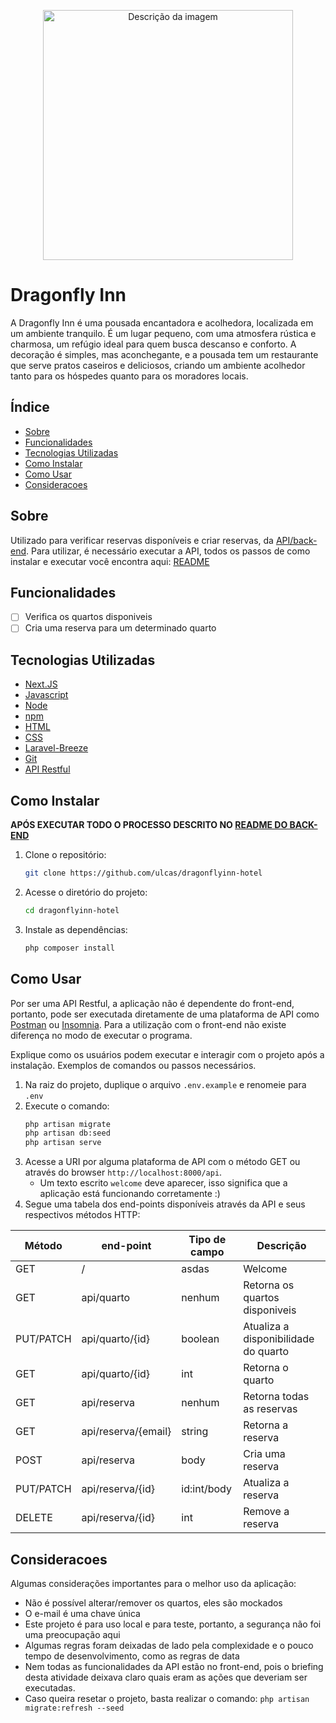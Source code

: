 <p align="center">
  <img src="https://kucdinteractive.com/lgreger/business/images/logo.png" alt="Descrição da imagem" width="400"/>
</p>

# Dragonfly Inn

A Dragonfly Inn é uma pousada encantadora e acolhedora, localizada em um ambiente tranquilo. É um lugar pequeno, com uma atmosfera rústica e charmosa, um refúgio ideal para quem busca descanso e conforto. A decoração é simples, mas aconchegante, e a pousada tem um restaurante que serve pratos caseiros e deliciosos, criando um ambiente acolhedor tanto para os hóspedes quanto para os moradores locais.

## Índice

- [Sobre](#sobre)
- [Funcionalidades](#funcionalidades)
- [Tecnologias Utilizadas](#tecnologias-utilizadas)
- [Como Instalar](#como-instalar)
- [Como Usar](#como-usar)
- [Consideracoes](#consideracoes)

## Sobre

Utilizado para verificar reservas disponíveis e criar reservas, da [API/back-end](https://github.com/ulcas/dragonflyinn-hotel).
Para utilizar, é necessário executar a API, todos os passos de como instalar e executar você encontra aqui: [README](https://github.com/ulcas/dragonflyinn-hotel/tree/main?tab=readme-ov-file#sobre)

## Funcionalidades

- [ ] Verifica os quartos disponiveis
- [ ] Cria uma reserva para um determinado quarto

## Tecnologias Utilizadas

- [Next.JS](https://nextjs.org/)
- [Javascript](https://developer.mozilla.org/pt-BR/docs/Web/JavaScript/)
- [Node](https://developer.mozilla.org/pt-BR/docs/Web/JavaScript/)
- [npm](https://www.npmjs.com/)
- [HTML](https://developer.mozilla.org/pt-BR/docs/Web/HTML)
- [CSS](https://developer.mozilla.org/pt-BR/docs/Web/CSS)
- [Laravel-Breeze](https://github.com/laravel/breeze)
- [Git](https://git-scm.com/)
- [API Restful](https://aws.amazon.com/pt/what-is/restful-api/)

## Como Instalar

**APÓS EXECUTAR TODO O PROCESSO DESCRITO NO [README DO BACK-END](https://github.com/ulcas/dragonflyinn-hotel/tree/main?tab=readme-ov-file#sobre)** 

1. Clone o repositório:
    ```bash
    git clone https://github.com/ulcas/dragonflyinn-hotel
    ```
2. Acesse o diretório do projeto:
    ```bash
    cd dragonflyinn-hotel
    ```
3. Instale as dependências:
    ```bash
    php composer install
    ```

## Como Usar

Por ser uma API Restful, a aplicação não é dependente do front-end, portanto, pode ser executada diretamente de uma plataforma de API como [Postman](https://www.postman.com/) ou [Insomnia](https://insomnia.rest/download).
Para a utilização com o front-end não existe diferença no modo de executar o programa.

Explique como os usuários podem executar e interagir com o projeto após a instalação. Exemplos de comandos ou passos necessários.

1. Na raiz do projeto, duplique o arquivo `.env.example` e renomeie para `.env` 
2. Execute o comando:
    ```bash
    php artisan migrate
    php artisan db:seed
    php artisan serve
    ```
3. Acesse a URI por alguma plataforma de API com o método GET ou através do browser `http://localhost:8000/api`.
    - Um texto escrito `welcome` deve aparecer, isso significa que a aplicação está funcionando corretamente :) 
4. Segue uma tabela dos end-points disponíveis através da API e seus respectivos métodos HTTP:

| Método    | end-point | Tipo de campo | Descrição |
| -------   | ----- | ------------- | ----------- |
| GET       | / |   asdas | Welcome |
| GET       | api/quarto | nenhum | Retorna os quartos disponiveis |
| PUT/PATCH | api/quarto/{id} | boolean | Atualiza a disponibilidade do quarto |
| GET       | api/quarto/{id} | int | Retorna o quarto |
| GET       | api/reserva | nenhum | Retorna todas as reservas |
| GET       | api/reserva/{email} | string | Retorna a reserva |
| POST      | api/reserva | body | Cria uma reserva |
| PUT/PATCH | api/reserva/{id} | id:int/body | Atualiza a reserva |
| DELETE    | api/reserva/{id} | int | Remove a reserva |

## Consideracoes

Algumas considerações importantes para o melhor uso da aplicação:

- Não é possível alterar/remover os quartos, eles são mockados
- O e-mail é uma chave única
- Este projeto é para uso local e para teste, portanto, a segurança não foi uma preocupação aqui
- Algumas regras foram deixadas de lado pela complexidade e o pouco tempo de desenvolvimento, como as regras de data
- Nem todas as funcionalidades da API estão no front-end, pois o briefing desta atividade deixava claro quais eram as ações que deveriam ser executadas.
- Caso queira resetar o projeto, basta realizar o comando: `php artisan migrate:refresh --seed`

